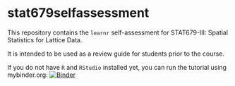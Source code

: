 # stat679selfassessment


This repository contains the `learnr` self-assessment for STAT679-III: Spatial Statistics for Lattice Data.

It is intended to be used as a review guide for students prior to the course.


If you do not have `R` and `RStudio` installed yet, you can run the tutorial
using mybinder.org:
[![Binder](https://mybinder.org/badge_logo.svg)](https://mybinder.org/v2/gh/mkamenet3/stat679selfassessment/HEAD?urlpath=shiny/selfassessment/)
